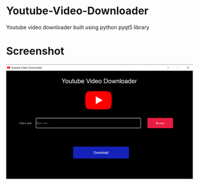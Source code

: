 # Youtube-Video-Downloader
Youtube video downloader built using python pyqt5 library

# Screenshot
<img src="Screenshot.png">
